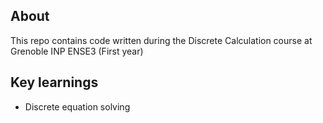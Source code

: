 <h2>About</h2>
This repo contains code written during the Discrete Calculation course at Grenoble INP ENSE3 (First year)

<h2>Key learnings</h2>

- Discrete equation solving
